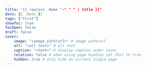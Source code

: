 ```yaml
---
title: "{{ replace .Name "-" " " | title }}"
date: {{ .Date }}
tags: ["first"]
showToc: true
TocOpen: false
draft: false
cover:
    image: "<image path/url>" # image path/url
    alt: "<alt text>" # alt text
    caption: "<text>" # display caption under cover
    relative: false # when using page bundles set this to true
    hidden: true # only hide on current single page
---
```

